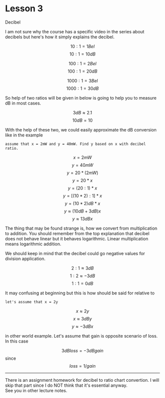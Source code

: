 # Lesson 3

Decibel

I am not sure why the course has a specific video in the series about decibels but here's how it simply explains the decibel.

$$10:1 = 1 Bel$$
$$10:1 = 10 dB$$

$$100:1 = 2 Bel$$
$$100:1 = 20 dB$$

$$1000:1 = 3 Bel$$
$$1000:1 = 30 dB$$

So help of two ratios will be given in below is going to help you to measure dB in most cases.

$$ 3dB \approx 2.1 $$
$$ 10dB = 10 $$

With the help of these two, we could easily approximate the dB conversion like in the example

```assume that x = 2mW and y = 40mW. Find y based on x with decibel ratio.```

$$ x = 2mW $$
$$ y = 40mW $$
$$ y = 20 * (2mW) $$
$$ y = 20 * x $$
$$ y = (20:1) * x $$
$$ y = [(10 * 2 ):1] * x $$
$$ y = (10 * 2)dB * x $$
$$ y \approx (10dB + 3dB) x $$
$$ y \approx 13dBx $$

The thing that may be found strange is, how we convert from multiplication to addition. You should remember from the top explanation that decibel does not behave linear but it behaves logarithmic. Linear multiplication means logarithmic addition.

We should keep in mind that the decibel could go negative values for division application.

$$ 2:1 \approx 3dB $$
$$ 1:2 \approx -3dB $$
$$ 1:1 = 0dB $$

It may confusing at beginning but this is how should be said for relative to

```let's assume that x = 2y```

$$ x \approx 2y $$
$$ x \approx 3dBy $$
$$ y \approx -3dBx $$

in other world example. Let's assume that gain is opposite scenario of loss. In this case

$$ 3dB loss = -3dB gain $$
since
$$ loss = 1 / gain$$

<hr>

There is an assignment homework for decibel to ratio chart convertion. I will skip that part since I do NOT think that it's essential anyway.<br>
See you in other lecture notes.
